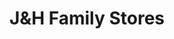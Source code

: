 ---
title: "J&H Family Stores"
url: /holland/jandh-family-stores-ottawa-beach-road/
shop: convenience
---